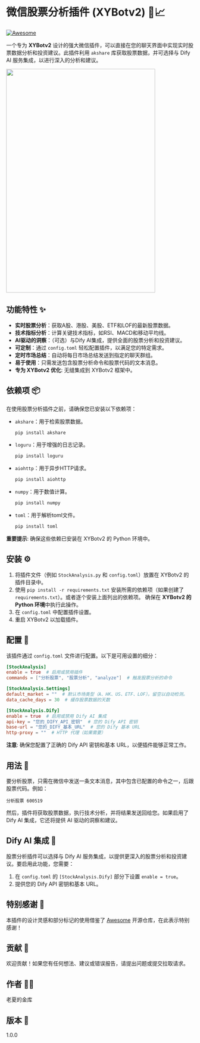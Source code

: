 # 微信股票分析插件 (XYBotv2) 🤖📈

[![Awesome](https://cdn.rawgit.com/sindresorhus/awesome/d7305f38d29fed78fa85652e3a63e154dd8e8829/media/badge.svg)](https://github.com/sindresorhus/awesome)

一个专为 **XYBotv2** 设计的强大微信插件，可以直接在您的聊天界面中实现实时股票数据分析和投资建议。此插件利用 `akshare` 库获取股票数据，并可选择与 Dify AI 服务集成，以进行深入的分析和建议。

<img src="https://github.com/user-attachments/assets/a2627960-69d8-400d-903c-309dbeadf125" width="400" height="600">


## 功能特性 ✨

-   **实时股票分析**：获取A股、港股、美股、ETF和LOF的最新股票数据。
-   **技术指标分析**：计算关键技术指标，如RSI、MACD和移动平均线。
-   **AI驱动的洞察**：（可选）与Dify AI集成，提供全面的股票分析和投资建议。
-   **可定制**：通过 `config.toml` 轻松配置插件，以满足您的特定需求。
-   **定时市场总结**：自动将每日市场总结发送到指定的聊天群组。
-   **易于使用**：只需发送包含股票分析命令和股票代码的文本消息。
-   **专为 XYBotv2 优化**: 无缝集成到 XYBotv2 框架中。

## 依赖项 📦

在使用股票分析插件之前，请确保您已安装以下依赖项：

-   `akshare`：用于检索股票数据。
    ```bash
    pip install akshare
    ```
-   `loguru`：用于增强的日志记录。
    ```bash
    pip install loguru
    ```
-   `aiohttp`：用于异步HTTP请求。
    ```bash
    pip install aiohttp
    ```
-   `numpy`：用于数值计算。
    ```bash
    pip install numpy
    ```
-   `toml`：用于解析toml文件。
    ```bash
    pip install toml
    ```

**重要提示**: 确保这些依赖已安装在 XYBotv2 的 Python 环境中。

## 安装 ⚙️

1.  将插件文件（例如 `StockAnalysis.py` 和 `config.toml`）放置在 XYBotv2 的插件目录中。
2.  使用 `pip install -r requirements.txt` 安装所需的依赖项（如果创建了 `requirements.txt`）。或者逐个安装上面列出的依赖项。 确保在 **XYBotv2 的 Python 环境**中执行此操作。
3.  在 `config.toml` 中配置插件设置。
4.  重启 XYBotv2 以加载插件。

## 配置 📝

该插件通过 `config.toml` 文件进行配置。以下是可用设置的细分：

```toml
[StockAnalysis]
enable = true  # 启用或禁用插件
commands = ["分析股票", "股票分析", "analyze"]  # 触发股票分析的命令

[StockAnalysis.Settings]
default_market = ""  # 默认市场类型（A、HK、US、ETF、LOF）。留空以自动检测。
data_cache_days = 30  # 缓存股票数据的天数

[StockAnalysis.Dify]
enable = true  # 启用或禁用 Dify AI 集成
api-key = "您的_DIFY_API_密钥"  # 您的 Dify API 密钥
base-url = "您的_DIFY_基本_URL"  # 您的 Dify 基本 URL
http-proxy = ""  # HTTP 代理（如果需要）
```


​**注意**​: 确保您配置了正确的 Dify API 密钥和基本 URL，以便插件能够正常工作。

## 用法 🚀

要分析股票，只需在微信中发送一条文本消息，其中包含已配置的命令之一，后跟股票代码。例如：

```
分析股票 600519
```

然后，插件将获取股票数据，执行技术分析，并将结果发送回给您。如果启用了 Dify AI 集成，它还将提供 AI 驱动的洞察和建议。

## Dify AI 集成 🧠

股票分析插件可以选择与 Dify AI 服务集成，以提供更深入的股票分析和投资建议。要启用此功能，您需要：

1. 在 `config.toml` 的 `[StockAnalysis.Dify]` 部分下设置 `enable = true`。
2. 提供您的 Dify API 密钥和基本 URL。

## 特别感谢 🙏

本插件的设计灵感和部分标记的使用借鉴了 [Awesome](https://github.com/sindresorhus/awesome) 开源仓库，在此表示特别感谢！

## 贡献 🤝

欢迎贡献！如果您有任何想法、建议或错误报告，请提出问题或提交拉取请求。

## 作者 👨‍💻

老夏的金库

## 版本 🔢

1.0.0


